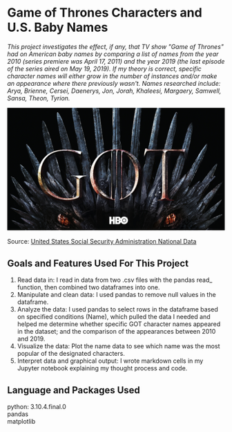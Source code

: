# Game of Thrones Characters and U.S. Baby Names
*This project investigates the effect, if any, that TV show "Game of Thrones" had on American baby names by comparing a list of names from the year 2010 (series premiere was April 17, 2011) and the year 2019 (the last episode of the series aired on May 19, 2019). If my theory is correct, specific character names will either grow in the number of instances and/or make an appearance where there previously wasn't. Names researched include: Arya, Brienne, Cersei, Daenerys, Jon, Jorah, Khaleesi, Margaery, Samwell, Sansa, Theon, Tyrion.*

[![](assets/game_of_thrones_image.jpeg)](#)


Source:  [United States Social Security Administration National Data](https://www.ssa.gov/oact/babynames/limits.html)

## Goals and Features Used For This Project
1. Read data in: I read in data from two .csv files with the pandas read_ function, then combined two dataframes into one.
2. Manipulate and clean data: I used pandas to remove null values in the dataframe.
3. Analyze the data: I used pandas to select rows in the dataframe based on specified conditions (Name), which pulled the data I needed and helped me determine whether specific GOT character names appeared in the dataset; and the comparison of the appearances between 2010 and 2019.
4. Visualize the data: Plot the name data to see which name was the most popular of the designated characters. 
5. Interpret data and graphical output: I wrote markdown cells in my Jupyter notebook explaining my thought process and code. 

## Language and Packages Used
python: 3.10.4.final.0<br>
pandas<br>
matplotlib
